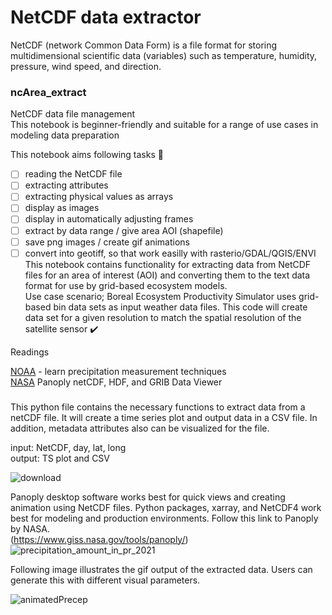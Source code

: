 # NetCDF data extractor
NetCDF (network Common Data Form) is a file format for storing multidimensional scientific data (variables) such as temperature, humidity, pressure, wind speed, and direction.

### ncArea_extract
NetCDF data file management  
This notebook is beginner-friendly and suitable for a range of use cases in modeling data preparation  

This notebook aims following tasks 🥅
- [ ] reading the NetCDF file
- [ ] extracting attributes
- [ ] extracting physical values as arrays
- [ ] display as images
- [ ] display in automatically adjusting frames
- [ ] extract by data range / give area AOI (shapefile)
- [ ] save png images / create gif animations
- [ ] convert into geotiff, so that work easilly with rasterio/GDAL/QGIS/ENVI  
This notebook contains functionality for extracting data from NetCDF files for an area of interest (AOI) and converting them to the text data format for use by grid-based ecosystem models.  
Use case scenario; Boreal Ecosystem Productivity Simulator uses grid-based bin data sets as input weather data files. This code will create data set for a given resolution to match the spatial resolution of the satellite sensor ✔️  

Readings

[NOAA](https://www.weather.gov/abrfc/map) - learn precipitation measurement techniques  
[NASA](https://www.giss.nasa.gov/tools/panoply/) Panoply netCDF, HDF, and GRIB Data Viewer


### 
This python file contains the necessary functions to extract data from a netCDF file.
It will create a time series plot and output data in a CSV file. In addition, metadata attributes also can be visualized for the file.  
  
  
input: NetCDF, day, lat, long   
output: TS plot and CSV                          


![download](https://user-images.githubusercontent.com/25448193/199521909-98f933e7-6a66-423e-82b1-8c3aab165268.png)


Panoply desktop software works best for quick views and creating animation using NetCDF files. Python packages, xarray, and NetCDF4 work best for modeling and production environments.
Follow this link to Panoply by NASA.  
(https://www.giss.nasa.gov/tools/panoply/)
![precipitation_amount_in_pr_2021](https://user-images.githubusercontent.com/25448193/189524681-00c27ce1-5f8f-4ac4-b510-19880acf64e0.png)

Following image illustrates the gif output of the extracted data. Users can generate this with different visual parameters.

![animatedPrecep](https://user-images.githubusercontent.com/25448193/199523289-2f9a5ba1-ffdf-4f5b-85df-847209dc4d9c.gif)

